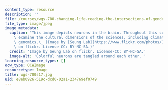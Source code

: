 ```yaml
---
content_type: resource
description: ''
file: /courses/wgs-700-changing-life-reading-the-intersections-of-gender-race-biology-and-literature-spring-2017/e8eb0926519cdcd002a1234769ef0749_wgs-700s17.jpg
file_type: image/jpeg
image_metadata:
  caption: "This image depicts neurons in the brain. Throughout this course, students\
    \ examine the cultural dimensions of the sciences, including climate change and\
    \ genomics.\_ (Image by [Seung Lab](https://www.flickr.com/photos/123689703@N04/13951001085)\
    \ on flickr. License CC: BY-NC-SA.)"
  credit: 'Image by Seung Lab on flickr. License-CC: BY-NC-SA.'
  image-alt: 'Colorful neurons are tangled around each other. '
learning_resource_types: []
ocw_type: OCWImage
resourcetype: Image
title: wgs-700s17.jpg
uid: e8eb0926-519c-dcd0-02a1-234769ef0749
---
```

